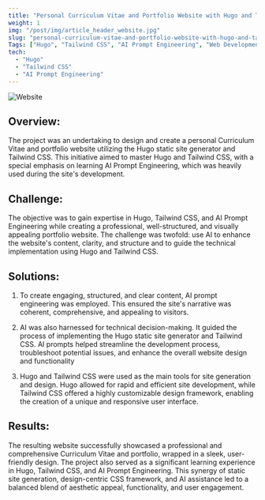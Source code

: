 ```yaml
---
title: "Personal Curriculum Vitae and Portfolio Website with Hugo and Tailwind CSS"
weight: 1
img: "/post/img/article_header_website.jpg"
slug: "personal-curriculum-vitae-and-portfolio-website-with-hugo-and-tailwind-css"
Tags: ["Hugo", "Tailwind CSS", "AI Prompt Engineering", "Web Development"]
tech:
  - "Hugo"
  - "Tailwind CSS"
  - "AI Prompt Engineering"
---
```

![Website](/post/img/article_header_website.jpg)
## Overview:

The project was an undertaking to design and create a personal Curriculum Vitae and portfolio website utilizing the Hugo static site generator and Tailwind CSS. This initiative aimed to master Hugo and Tailwind CSS, with a special emphasis on learning AI Prompt Engineering, which was heavily used during the site's development.

## Challenge:

The objective was to gain expertise in Hugo, Tailwind CSS, and AI Prompt Engineering while creating a professional, well-structured, and visually appealing portfolio website. The challenge was twofold: use AI to enhance the website's content, clarity, and structure and to guide the technical implementation using Hugo and Tailwind CSS.

## Solutions:

1. To create engaging, structured, and clear content, AI prompt engineering was employed. This ensured the site's narrative was coherent, comprehensive, and appealing to visitors.

2. AI was also harnessed for technical decision-making. It guided the process of implementing the Hugo static site generator and Tailwind CSS. AI prompts helped streamline the development process, troubleshoot potential issues, and enhance the overall website design and functionality

3. Hugo and Tailwind CSS were used as the main tools for site generation and design. Hugo allowed for rapid and efficient site development, while Tailwind CSS offered a highly customizable design framework, enabling the creation of a unique and responsive user interface.

## Results:

The resulting website successfully showcased a professional and comprehensive Curriculum Vitae and portfolio, wrapped in a sleek, user-friendly design. The project also served as a significant learning experience in Hugo, Tailwind CSS, and AI Prompt Engineering. This synergy of static site generation, design-centric CSS framework, and AI assistance led to a balanced blend of aesthetic appeal, functionality, and user engagement.
